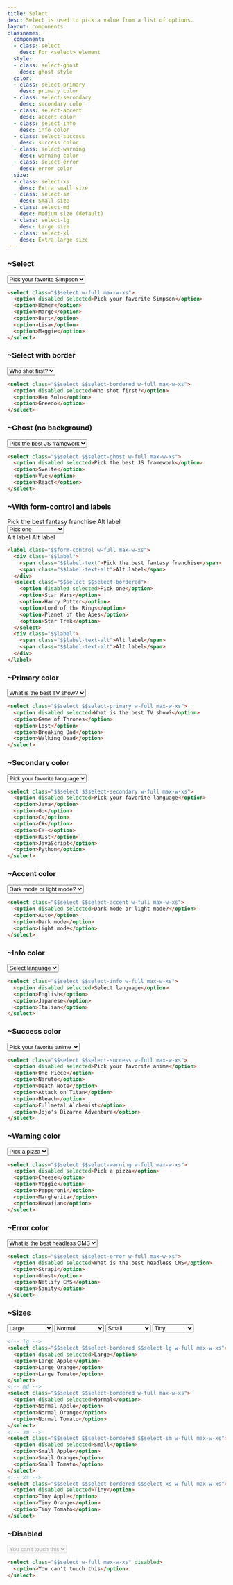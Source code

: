 ```yaml
---
title: Select
desc: Select is used to pick a value from a list of options.
layout: components
classnames:
  component:
  - class: select
    desc: For <select> element
  style:
  - class: select-ghost
    desc: ghost style
  color:
  - class: select-primary
    desc: primary color
  - class: select-secondary
    desc: secondary color
  - class: select-accent
    desc: accent color
  - class: select-info
    desc: info color
  - class: select-success
    desc: success color
  - class: select-warning
    desc: warning color
  - class: select-error
    desc: error color
  size:
  - class: select-xs
    desc: Extra small size
  - class: select-sm
    desc: Small size
  - class: select-md
    desc: Medium size (default)
  - class: select-lg
    desc: Large size
  - class: select-xl
    desc: Extra large size
---
```


<script>
  import Component from "$components/Component.svelte"
</script>

### ~Select
<select class="select w-full max-w-xs">
  <option disabled selected>Pick your favorite Simpson</option>
  <option>Homer</option>
  <option>Marge</option>
  <option>Bart</option>
  <option>Lisa</option>
  <option>Maggie</option>
</select>

```html
<select class="$$select w-full max-w-xs">
  <option disabled selected>Pick your favorite Simpson</option>
  <option>Homer</option>
  <option>Marge</option>
  <option>Bart</option>
  <option>Lisa</option>
  <option>Maggie</option>
</select>
```


### ~Select with border
<select class="select w-full max-w-xs select-bordered">
  <option disabled selected>Who shot first?</option>
  <option>Han Solo</option>
  <option>Greedo</option>
</select>

```html
<select class="$$select $$select-bordered w-full max-w-xs">
  <option disabled selected>Who shot first?</option>
  <option>Han Solo</option>
  <option>Greedo</option>
</select>
```


### ~Ghost (no background)
<select class="select w-full max-w-xs select-ghost">
  <option disabled selected>Pick the best JS framework</option>
  <option>Svelte</option>
  <option>Vue</option>
  <option>React</option>
</select>

```html
<select class="$$select $$select-ghost w-full max-w-xs">
  <option disabled selected>Pick the best JS framework</option>
  <option>Svelte</option>
  <option>Vue</option>
  <option>React</option>
</select>
```


### ~With form-control and labels
<label class="form-control w-full max-w-xs">
  <div class="label">
    <span class="label-text">Pick the best fantasy franchise</span>
    <span class="label-text-alt">Alt label</span>
  </div>
  <select class="select select-bordered">
    <option disabled selected>Pick one</option>
    <option>Star Wars</option>
    <option>Harry Potter</option>
    <option>Lord of the Rings</option>
    <option>Planet of the Apes</option>
    <option>Star Trek</option>
  </select>
  <div class="label">
    <span class="label-text-alt">Alt label</span>
    <span class="label-text-alt">Alt label</span>
  </div>
</label>

```html
<label class="$$form-control w-full max-w-xs">
  <div class="$$label">
    <span class="$$label-text">Pick the best fantasy franchise</span>
    <span class="$$label-text-alt">Alt label</span>
  </div>
  <select class="$$select $$select-bordered">
    <option disabled selected>Pick one</option>
    <option>Star Wars</option>
    <option>Harry Potter</option>
    <option>Lord of the Rings</option>
    <option>Planet of the Apes</option>
    <option>Star Trek</option>
  </select>
  <div class="$$label">
    <span class="$$label-text-alt">Alt label</span>
    <span class="$$label-text-alt">Alt label</span>
  </div>
</label>
```


### ~Primary color
<select class="select w-full max-w-xs select-primary">
  <option disabled selected>What is the best TV show?</option>
  <option>Game of Thrones</option>
  <option>Lost</option>
  <option>Breaking Bad</option>
  <option>Walking Dead</option>
</select>

```html
<select class="$$select $$select-primary w-full max-w-xs">
  <option disabled selected>What is the best TV show?</option>
  <option>Game of Thrones</option>
  <option>Lost</option>
  <option>Breaking Bad</option>
  <option>Walking Dead</option>
</select>
```


### ~Secondary color
<select class="select w-full max-w-xs select-secondary">
  <option disabled selected>Pick your favorite language</option>
  <option>Java</option>
  <option>Go</option>
  <option>C</option>
  <option>C#</option>
  <option>C++</option>
  <option>Rust</option>
  <option>JavaScript</option>
  <option>Python</option>
</select>

```html
<select class="$$select $$select-secondary w-full max-w-xs">
  <option disabled selected>Pick your favorite language</option>
  <option>Java</option>
  <option>Go</option>
  <option>C</option>
  <option>C#</option>
  <option>C++</option>
  <option>Rust</option>
  <option>JavaScript</option>
  <option>Python</option>
</select>
```


### ~Accent color
<select class="select w-full max-w-xs select-accent">
  <option disabled selected>Dark mode or light mode?</option>
  <option>Auto</option>
  <option>Dark mode</option>
  <option>Light mode</option>
</select>

```html
<select class="$$select $$select-accent w-full max-w-xs">
  <option disabled selected>Dark mode or light mode?</option>
  <option>Auto</option>
  <option>Dark mode</option>
  <option>Light mode</option>
</select>
```


### ~Info color
<select class="select w-full max-w-xs select-info">
  <option disabled selected>Select language</option>
  <option>English</option>
  <option>Japanese</option>
  <option>Italian</option>
</select>

```html
<select class="$$select $$select-info w-full max-w-xs">
  <option disabled selected>Select language</option>
  <option>English</option>
  <option>Japanese</option>
  <option>Italian</option>
</select>
```


### ~Success color
<select class="select w-full max-w-xs select-success">
  <option disabled selected>Pick your favorite anime</option>
  <option>One Piece</option>
  <option>Naruto</option>
  <option>Death Note</option>
  <option>Attack on Titan</option>
  <option>Bleach</option>
  <option>Fullmetal Alchemist</option>
  <option>Jojo's Bizarre Adventure</option>
</select>

```html
<select class="$$select $$select-success w-full max-w-xs">
  <option disabled selected>Pick your favorite anime</option>
  <option>One Piece</option>
  <option>Naruto</option>
  <option>Death Note</option>
  <option>Attack on Titan</option>
  <option>Bleach</option>
  <option>Fullmetal Alchemist</option>
  <option>Jojo's Bizarre Adventure</option>
</select>
```


### ~Warning color
<select class="select w-full max-w-xs select-warning">
  <option disabled selected>Pick a pizza</option>
  <option>Cheese</option>
  <option>Veggie</option>
  <option>Pepperoni</option>
  <option>Margherita</option>
  <option>Hawaiian</option>
</select>

```html
<select class="$$select $$select-warning w-full max-w-xs">
  <option disabled selected>Pick a pizza</option>
  <option>Cheese</option>
  <option>Veggie</option>
  <option>Pepperoni</option>
  <option>Margherita</option>
  <option>Hawaiian</option>
</select>
```


### ~Error color
<select class="select w-full max-w-xs select-error">
  <option disabled selected>What is the best headless CMS</option>
  <option>Strapi</option>
  <option>Ghost</option>
  <option>Netlify CMS</option>
  <option>Sanity</option>
</select>

```html
<select class="$$select $$select-error w-full max-w-xs">
  <option disabled selected>What is the best headless CMS</option>
  <option>Strapi</option>
  <option>Ghost</option>
  <option>Netlify CMS</option>
  <option>Sanity</option>
</select>
```


### ~Sizes
<div class="flex flex-col gap-4 w-full items-center">
  <select class="select select-bordered select-lg w-full max-w-xs">
    <option disabled selected>Large</option>
    <option>Large Apple</option>
    <option>Large Orange</option>
    <option>Large Tomato</option>
  </select>
  <select class="select select-bordered w-full max-w-xs">
    <option disabled selected>Normal</option>
    <option>Normal Apple</option>
    <option>Normal Orange</option>
    <option>Normal Tomato</option>
  </select>
  <select class="select select-bordered select-sm w-full max-w-xs">
    <option disabled selected>Small</option>
    <option>Small Apple</option>
    <option>Small Orange</option>
    <option>Small Tomato</option>
  </select>
  <select class="select select-bordered select-xs w-full max-w-xs">
    <option disabled selected>Tiny</option>
    <option>Tiny Apple</option>
    <option>Tiny Orange</option>
    <option>Tiny Tomato</option>
  </select>
</div>

```html
<!-- lg -->
<select class="$$select $$select-bordered $$select-lg w-full max-w-xs">
  <option disabled selected>Large</option>
  <option>Large Apple</option>
  <option>Large Orange</option>
  <option>Large Tomato</option>
</select>
<!-- md -->
<select class="$$select $$select-bordered w-full max-w-xs">
  <option disabled selected>Normal</option>
  <option>Normal Apple</option>
  <option>Normal Orange</option>
  <option>Normal Tomato</option>
</select>
<!-- sm -->
<select class="$$select $$select-bordered $$select-sm w-full max-w-xs">
  <option disabled selected>Small</option>
  <option>Small Apple</option>
  <option>Small Orange</option>
  <option>Small Tomato</option>
</select>
<!-- xs -->
<select class="$$select $$select-bordered $$select-xs w-full max-w-xs">
  <option disabled selected>Tiny</option>
  <option>Tiny Apple</option>
  <option>Tiny Orange</option>
  <option>Tiny Tomato</option>
</select>
```


### ~Disabled
<select class="select w-full max-w-xs" disabled>
  <option>You can't touch this</option>
</select>

```html
<select class="$$select w-full max-w-xs" disabled>
  <option>You can't touch this</option>
</select>
```
